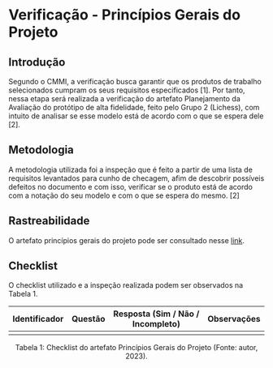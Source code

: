 # Verificação - Princípios Gerais do Projeto

## Introdução

Segundo o CMMI, a verificação busca garantir que os produtos de trabalho selecionados cumpram os seus requisitos especificados [1]. Por tanto, nessa etapa será realizada a verificação do artefato Planejamento da Avaliação do protótipo de alta fidelidade, feito pelo Grupo 2 (Lichess), com intuito de analisar se esse modelo está de acordo com o que se espera dele [2].

## Metodologia

A metodologia utilizada foi a inspeção que é feito a partir de uma lista de requisitos levantados para cunho de checagem, afim de descobrir possíveis defeitos no documento e com isso, verificar se o produto está de acordo com a notação do seu modelo e com o que se espera do mesmo. [2]

## Rastreabilidade

O artefato princípios gerais do projeto pode ser consultado nesse [link](https://interacao-humano-computador.github.io/2022.2-Lichess/analise_requisitos/principios_gerais/).

## Checklist

O checklist utilizado e a inspeção realizada podem ser observados na Tabela 1.

| Identificador | Questão | Resposta (Sim / Não / Incompleto) | Observações |
| ------------- | ------- | --------------------------------- | ----------- |
|               |         |                                   |             |

<div style="text-align: center">
<p> Tabela 1: Checklist do artefato Princípios Gerais do Projeto  (Fonte: autor, 2023).</p>
</div>
